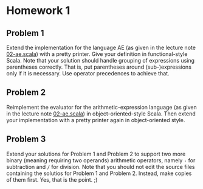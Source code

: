 # Homework 1

## Problem 1

Extend the implementation for the language AE (as given in the lecture note
[02-ae.scala](../lecturenotes/02-ae.scala)) with a pretty printer.  Give your
definition in functional-style Scala.  Note that your solution should handle
grouping of expressions using parentheses correctly.  That is, put parentheses
around (sub-)expressions only if it is necessary.  Use operator precedences to
achieve that.

## Problem 2

Reimplement the evaluator for the arithmetic-expression language (as given in
the lecture note [02-ae.scala](../lecturenotes/02-ae.scala)) in
object-oriented-style Scala.  Then extend your implementation with a pretty
printer again in object-oriented style.

## Problem 3

Extend your solutions for Problem 1 and Problem 2 to support two more binary
(meaning requiring two operands) arithmetic operators, namely `-` for
subtraction and `/` for division.  Note that you should not edit the source
files containing the solutios for Problem 1 and Problem 2.  Instead, make
copies of them first.  Yes, that is the point. ;)

